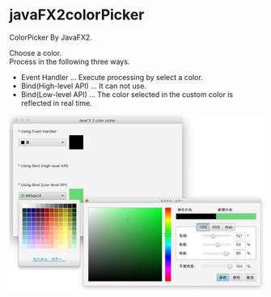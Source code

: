 # javaFX2colorPicker

ColorPicker By JavaFX2.

Choose a color.  
Process in the following three ways.

* Event Handler ... Execute processing by select a color.
* Bind(High-level API) ... It can not use.
* Bind(Low-level API) ... The color selected in the custom color is reflected in real time.

![javaFX2colorPicker](https://github.com/63rabbits/javaFX2colorPicker/blob/master/javaFX2colorPicker.png)
